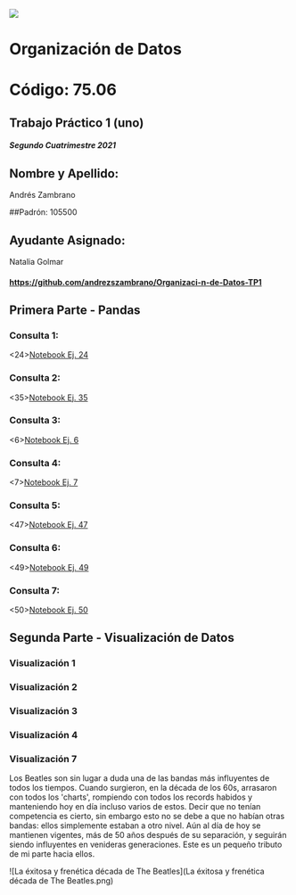 ![](../../../LogoFIUBA.png)

# Organización de Datos #

# Código: 75.06

##  Trabajo Práctico 1 (uno)
<h5>Segundo Cuatrimestre 2021 </h5> 



## Nombre y Apellido:
Andrés Zambrano

##Padrón: 
105500

## Ayudante Asignado:
Natalia Golmar

#### https://github.com/andrezszambrano/Organizaci-n-de-Datos-TP1
## Primera Parte - Pandas
### Consulta 1: 
<24>[Notebook Ej. 24](https://github.com/andrezszambrano/Organizaci-n-de-Datos-TP1/blob/main/Ej24.ipynb)

### Consulta 2: 
<35>[Notebook Ej. 35](https://github.com/andrezszambrano/Organizaci-n-de-Datos-TP1/blob/main/Ej35.ipynb)

### Consulta 3: 
<6>[Notebook Ej. 6](https://github.com/andrezszambrano/Organizaci-n-de-Datos-TP1/blob/main/Ej6.ipynb)

### Consulta 4: 
<7>[Notebook Ej. 7](https://github.com/andrezszambrano/Organizaci-n-de-Datos-TP1/blob/main/Ej7.ipynb)

### Consulta 5: 
<47>[Notebook Ej. 47](https://github.com/andrezszambrano/Organizaci-n-de-Datos-TP1/blob/main/Ej47.ipynb)

### Consulta 6: 
<49>[Notebook Ej. 49](https://github.com/andrezszambrano/Organizaci-n-de-Datos-TP1/blob/main/Ej49.ipynb)

### Consulta 7: 
<50>[Notebook Ej. 50](https://github.com/andrezszambrano/Organizaci-n-de-Datos-TP1/blob/main/Ej50.ipynb)

## Segunda Parte - Visualización de Datos
### Visualización 1

### Visualización 2
### Visualización 3
### Visualización 4
### Visualización 7
<Tema elegido> Los Beatles son sin lugar a duda una de las bandas más influyentes de todos los tiempos. Cuando surgieron, en la década de los 60s, arrasaron con todos los 'charts', rompiendo con todos los records habidos y manteniendo hoy en día incluso varios de estos.
Decir que no tenían competencia es cierto, sin embargo esto no se debe a que no habían otras bandas: ellos simplemente estaban a otro nivel. Aún al día de hoy se mantienen vigentes, más de 50 años después de su separación, y seguirán siendo influyentes en venideras generaciones. Este es un pequeño tributo de mi parte hacia ellos.

![La éxitosa y frenética década de The Beatles](La éxitosa y frenética década de The Beatles.png)

